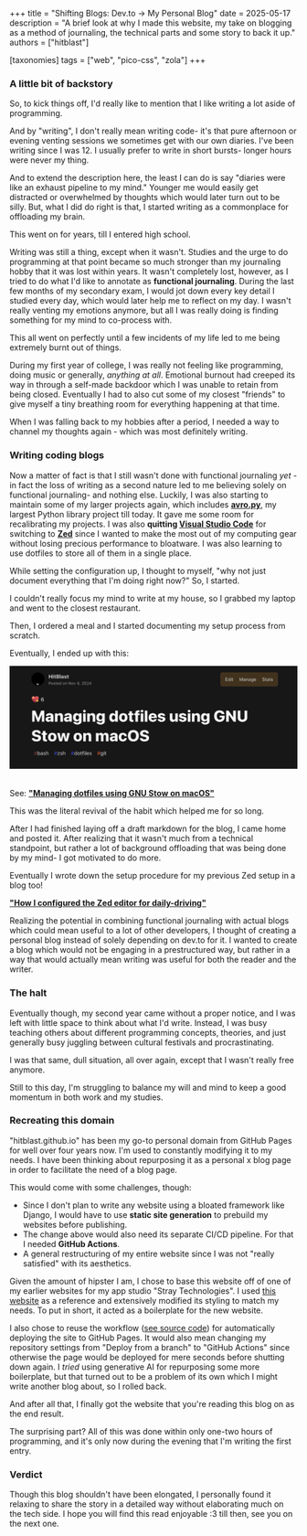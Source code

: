 +++
title = "Shifting Blogs: Dev.to -> My Personal Blog"
date = 2025-05-17
description = "A brief look at why I made this website, my take on blogging as a method of journaling, the technical parts and some story to back it up."
authors = ["hitblast"]

[taxonomies]
tags = ["web", "pico-css", "zola"]
+++

### A little bit of backstory

So, to kick things off, I'd really like to mention that I like writing a lot aside of programming.

And by "writing", I don't really mean writing code- it's that pure afternoon or evening venting sessions we sometimes get with our own diaries. I've been writing since I was 12. I usually prefer to write in short bursts- longer hours were never my thing.

And to extend the description here, the least I can do is say "diaries were like an exhaust pipeline to my mind." Younger me would easily get distracted or overwhelmed by thoughts which would later turn out to be silly. But, what I did do right is that, I started writing as a commonplace for offloading my brain.

This went on for years, till I entered high school.

Writing was still a thing, except when it wasn't. Studies and the urge to do programming at that point became so much stronger than my journaling hobby that it was lost within years. It wasn't completely lost, however, as I tried to do what I'd like to annotate as **functional journaling**. During the last few months of my secondary exam, I would jot down every key detail I studied every day, which would later help me to reflect on my day. I wasn't really venting my emotions anymore, but all I was really doing is finding something for my mind to co-process with.

This all went on perfectly until a few incidents of my life led to me being extremely burnt out of things.

During my first year of college, I was really not feeling like programming, doing music or generally, *anything at all*. Emotional burnout had creeped its way in through a self-made backdoor which I was unable to retain from being closed. Eventually I had to also cut some of my closest "friends" to give myself a tiny breathing room for everything happening at that time.

When I was falling back to my hobbies after a period, I needed a way to channel my thoughts again - which was most definitely writing.

### Writing coding blogs

Now a matter of fact is that I still wasn't done with functional journaling *yet* - in fact the loss of writing as a second nature led to me believing solely on functional journaling- and nothing else. Luckily, I was also starting to maintain some of my larger projects again, which includes [**avro.py**](https://github.com/hitblast/avro.py), my largest Python library project till today. It gave me some room for recalibrating my projects. I was also **quitting [Visual Studio Code](https://code.visualstudio.com)** for switching to [**Zed**](https://zed.dev) since I wanted to make the most out of my computing gear without losing precious performance to bloatware. I was also learning to use dotfiles to store all of them in a single place.

While setting the configuration up, I thought to myself, "why not just document everything that I'm doing right now?" So, I started.

I couldn't really focus my mind to write at my house, so I grabbed my laptop and went to the closest restaurant.

Then, I ordered a meal and I started documenting my setup process from scratch.

Eventually, I ended up with this:

<img src="firstblog-1.png">
<br><br>

See: [**"Managing dotfiles using GNU Stow on macOS"**](https://dev.to/hitblast/managing-configuration-using-gnu-stow-on-macos-5ff6)

This was the literal revival of the habit which helped me for so long.

After I had finished laying off a draft markdown for the blog, I came home and posted it. After realizing that it wasn't much from a technical standpoint, but rather a lot of background offloading that was being done by my mind- I got motivated to do more.

Eventually I wrote down the setup procedure for my previous Zed setup in a blog too!

[**"How I configured the Zed editor for daily-driving"**](https://dev.to/hitblast/how-i-configured-the-zed-editor-for-daily-driving-4k2k)

Realizing the potential in combining functional journaling with actual blogs which could mean useful to a lot of other developers, I thought of creating a personal blog instead of solely depending on dev.to for it. I wanted to create a blog which would not be engaging in a prestructured way, but rather in a way that would actually mean writing was useful for both the reader and the writer.

### The halt

Eventually though, my second year came without a proper notice, and I was left with little space to think about what I'd write. Instead, I was busy teaching others about different programming concepts, theories, and just generally busy juggling between cultural festivals and procrastinating.

I was that same, dull situation, all over again, except that I wasn't really free anymore.

Still to this day, I'm struggling to balance my will and mind to keep a good momentum in both work and my studies.

### Recreating this domain

"hitblast.github.io" has been my go-to personal domain from GitHub Pages for well over four years now. I'm used to constantly modifying it to my needs. I have been thinking about repurposing it as a personal x blog page in order to facilitate the need of a blog page.

This would come with some challenges, though:

- Since I don't plan to write any website using a bloated framework like Django, I would have to use **static site generation** to prebuild my websites before publishing.
- The change above would also need its separate CI/CD pipeline. For that I needed **GitHub Actions**.
- A general restructuring of my entire website since I was not "really satisfied" with its aesthetics.

Given the amount of hipster I am, I chose to base this website off of one of my earlier websites for my app studio "Stray Technologies". I used [this website](https://github.com/thestraytech/thestraytech.github.io) as a reference and extensively modified its styling to match my needs. To put in short, it acted as a boilerplate for the new website.

I also chose to reuse the workflow ([see source code](https://github.com/hitblast/hitblast.github.io/blob/main/.github/workflows/deploy.yml)) for automatically deploying the site to GitHub Pages. It would also mean changing my repository settings from "Deploy from a branch" to "GitHub Actions" since otherwise the page would be deployed for mere seconds before shutting down again. I *tried* using generative AI for repurposing some more boilerplate, but that turned out to be a problem of its own which I might write another blog about, so I rolled back.

And after all that, I finally got the website that you're reading this blog on as the end result.

The surprising part? All of this was done within only one-two hours of programming, and it's only now during the evening that I'm writing the first entry.

### Verdict

Though this blog shouldn't have been elongated, I personally found it relaxing to share the story in a detailed way without elaborating much on the tech side. I hope you will find this read enjoyable :3 till then, see you on the next one.
